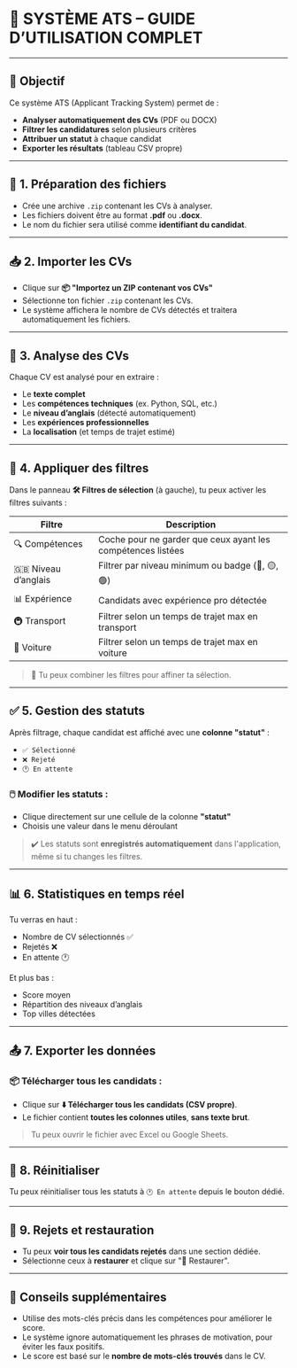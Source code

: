 
# 🎯 SYSTÈME ATS – GUIDE D’UTILISATION COMPLET

---

## 🧾 Objectif

Ce système ATS (Applicant Tracking System) permet de :
- **Analyser automatiquement des CVs** (PDF ou DOCX)
- **Filtrer les candidatures** selon plusieurs critères
- **Attribuer un statut** à chaque candidat
- **Exporter les résultats** (tableau CSV propre)

---

## 🧱 1. Préparation des fichiers

- Crée une archive `.zip` contenant les CVs à analyser.
- Les fichiers doivent être au format **.pdf** ou **.docx**.
- Le nom du fichier sera utilisé comme **identifiant du candidat**.

---

## 📥 2. Importer les CVs

- Clique sur **📦 "Importez un ZIP contenant vos CVs"**
- Sélectionne ton fichier `.zip` contenant les CVs.
- Le système affichera le nombre de CVs détectés et traitera automatiquement les fichiers.

---

## 🧠 3. Analyse des CVs

Chaque CV est analysé pour en extraire :
- Le **texte complet**
- Les **compétences techniques** (ex. Python, SQL, etc.)
- Le **niveau d’anglais** (détecté automatiquement)
- Les **expériences professionnelles**
- La **localisation** (et temps de trajet estimé)

---

## 🧰 4. Appliquer des filtres

Dans le panneau **🛠️ Filtres de sélection** (à gauche), tu peux activer les filtres suivants :

| Filtre               | Description |
|----------------------|-------------|
| 🔍 Compétences        | Coche pour ne garder que ceux ayant les compétences listées |
| 🇬🇧 Niveau d’anglais   | Filtrer par niveau minimum ou badge (🔴, 🟡, 🟢) |
| 📊 Expérience         | Candidats avec expérience pro détectée |
| 🚇 Transport          | Filtrer selon un temps de trajet max en transport |
| 🚗 Voiture            | Filtrer selon un temps de trajet max en voiture |

> 🔧 Tu peux combiner les filtres pour affiner ta sélection.

---

## ✅ 5. Gestion des statuts

Après filtrage, chaque candidat est affiché avec une **colonne "statut"** :

- `✅ Sélectionné`
- `❌ Rejeté`
- `🕐 En attente`

### 🖱️ Modifier les statuts :

- Clique directement sur une cellule de la colonne **"statut"**
- Choisis une valeur dans le menu déroulant

> ✔️ Les statuts sont **enregistrés automatiquement** dans l'application, même si tu changes les filtres.

---

## 📊 6. Statistiques en temps réel

Tu verras en haut :
- Nombre de CV sélectionnés ✅
- Rejetés ❌
- En attente 🕐

Et plus bas :
- Score moyen
- Répartition des niveaux d’anglais
- Top villes détectées

---

## 📤 7. Exporter les données

### 📦 Télécharger tous les candidats :

- Clique sur **⬇️ Télécharger tous les candidats (CSV propre)**.
- Le fichier contient **toutes les colonnes utiles**, **sans texte brut**.

> Tu peux ouvrir le fichier avec Excel ou Google Sheets.

---

## 🧽 8. Réinitialiser

Tu peux réinitialiser tous les statuts à `🕐 En attente` depuis le bouton dédié.

---

## 🔁 9. Rejets et restauration

- Tu peux **voir tous les candidats rejetés** dans une section dédiée.
- Sélectionne ceux à **restaurer** et clique sur "🔁 Restaurer".

---

## 🚀 Conseils supplémentaires

- Utilise des mots-clés précis dans les compétences pour améliorer le score.
- Le système ignore automatiquement les phrases de motivation, pour éviter les faux positifs.
- Le score est basé sur le **nombre de mots-clés trouvés** dans le CV.
